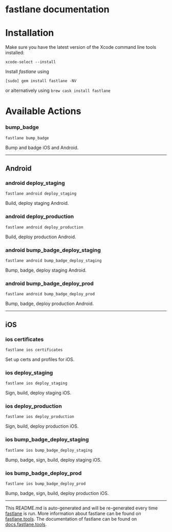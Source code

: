 fastlane documentation
================
# Installation

Make sure you have the latest version of the Xcode command line tools installed:

```
xcode-select --install
```

Install _fastlane_ using
```
[sudo] gem install fastlane -NV
```
or alternatively using `brew cask install fastlane`

# Available Actions
### bump_badge
```
fastlane bump_badge
```
Bump and badge iOS and Android.

----

## Android
### android deploy_staging
```
fastlane android deploy_staging
```
Build, deploy staging Android.
### android deploy_production
```
fastlane android deploy_production
```
Build, deploy production Android.
### android bump_badge_deploy_staging
```
fastlane android bump_badge_deploy_staging
```
Bump, badge, deploy staging Android.
### android bump_badge_deploy_prod
```
fastlane android bump_badge_deploy_prod
```
Bump, badge, deploy production Android.

----

## iOS
### ios certificates
```
fastlane ios certificates
```
Set up certs and profiles for iOS.
### ios deploy_staging
```
fastlane ios deploy_staging
```
Sign, build, deploy staging iOS.
### ios deploy_production
```
fastlane ios deploy_production
```
Sign, build, deploy production iOS.
### ios bump_badge_deploy_staging
```
fastlane ios bump_badge_deploy_staging
```
Bump, badge, sign, build, deploy staging iOS.
### ios bump_badge_deploy_prod
```
fastlane ios bump_badge_deploy_prod
```
Bump, badge, sign, build, deploy production iOS.

----

This README.md is auto-generated and will be re-generated every time [fastlane](https://fastlane.tools) is run.
More information about fastlane can be found on [fastlane.tools](https://fastlane.tools).
The documentation of fastlane can be found on [docs.fastlane.tools](https://docs.fastlane.tools).
